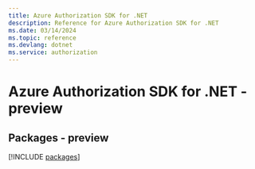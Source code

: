 ```yaml
---
title: Azure Authorization SDK for .NET
description: Reference for Azure Authorization SDK for .NET
ms.date: 03/14/2024
ms.topic: reference
ms.devlang: dotnet
ms.service: authorization
---
```

# Azure Authorization SDK for .NET - preview
## Packages - preview
[!INCLUDE [packages](authorization-index.md)]
